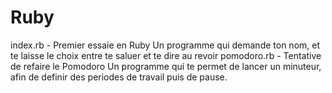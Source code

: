 # Ruby
index.rb - Premier essaie en Ruby
Un programme qui demande ton nom, et te laisse le choix entre te saluer et te dire au revoir
pomodoro.rb - Tentative de refaire le Pomodoro 
Un programme qui te permet de lancer un minuteur, afin de definir des periodes de travail puis de pause.
